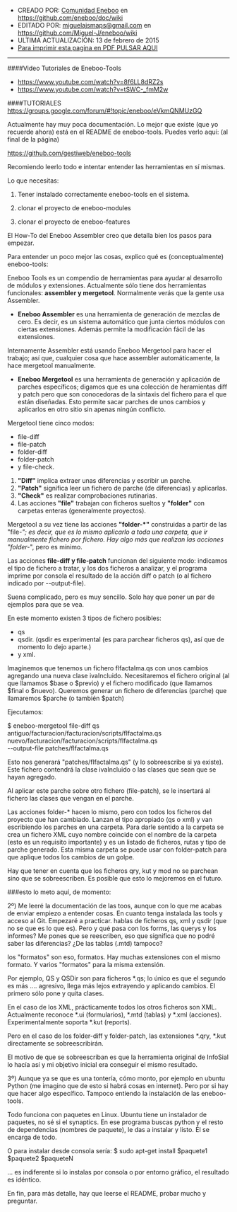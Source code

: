 * CREADO POR: [Comunidad Eneboo](http://www.eneboo.org) en https://github.com/eneboo/doc/wiki
* EDITADO POR: miguelajsmaps@gmail.com en https://github.com/Miguel-J/eneboo/wiki
* ULTIMA ACTUALIZACIÓN: 13 de febrero de 2015
* [Para imprimir esta pagina en PDF PULSAR AQUI](https://gitprint.com/Miguel-J/eneboo/wiki/EnebooTools)

----
####Video Tutoriales de Eneboo-Tools
* https://www.youtube.com/watch?v=8f6LL8dRZ2s
* https://www.youtube.com/watch?v=tSWC-_fmM2w

####TUTORIALES
https://groups.google.com/forum/#!topic/eneboo/eVkmQNMUzGQ

Actualmente hay muy poca documentación. Lo mejor que existe (que yo recuerde ahora) está en el README de eneboo-tools.
Puedes verlo aquí: (al final de la página)

https://github.com/gestiweb/eneboo-tools




Recomiendo leerlo todo e intentar entender las herramientas en sí mismas. 




Lo que necesitas:

1. Tener instalado correctamente eneboo-tools en el sistema.

1. clonar el proyecto de eneboo-modules

1. clonar el proyecto de eneboo-features




El How-To del Eneboo Assembler creo que detalla bien los pasos para empezar.




Para entender un poco mejor las cosas, explico qué es (conceptualmente) eneboo-tools:




Eneboo Tools es un compendio de herramientas para ayudar al desarrollo de módulos y extensiones. Actualmente sólo tiene dos herramientas funcionales: **assembler y mergetool**. Normalmente verás que la gente usa Assembler.




* **Eneboo Assembler** es una herramienta de generación de mezclas de cero. Es decir, es un sistema automático que junta ciertos módulos con ciertas extensiones. Además permite la modificación fácil de las extensiones.




Internamente Assembler está usando Eneboo Mergetool para hacer el trabajo; así que, cualquier cosa que hace assembler automáticamente, la hace mergetool manualmente.




* **Eneboo Mergetool** es una herramienta de generación y aplicación de parches específicos; digamos que es una colección de heramientas diff y patch pero que son conocedoras de la sintaxis del fichero para el que están diseñadas. Esto permite sacar parches de unos cambios y aplicarlos en otro sitio sin apenas ningún conflicto.




Mergetool tiene cinco modos:
* file-diff
* file-patch
* folder-diff
* folder-patch
* y file-check.

1. **"Diff"** implica extraer unas diferencias y escribir un parche.
1. **"Patch"** significa leer un fichero de parche (de diferencias) y aplicarlas.
1. **"Check"** es realizar comprobaciones rutinarias.
1. Las acciones **"file"** trabajan con ficheros sueltos y **"folder"** con carpetas enteras (generalmente proyectos).




Mergetool a su vez tiene las acciones **"folder-*"** construidas a partir de las "file-*"; es decir, que es lo mismo aplicarlo a toda una carpeta, que ir manualmente fichero por fichero. Hay algo más que realizan las acciones "folder-*", pero es mínimo.




Las acciones **file-diff y file-patch** funcionan del siguiente modo: indicamos el tipo de fichero a tratar, y los dos ficheros a analizar, y el programa imprime por consola el resultado de la acción diff o patch (o al fichero indicado por --output-file).




Suena complicado, pero es muy sencillo. Solo hay que poner un par de ejemplos para que se vea.




En este momento existen 3 tipos de fichero posibles:
* qs
* qsdir. (qsdir es experimental (es para parchear ficheros qs), así que de momento lo dejo aparte.)
* y xml.






Imaginemos que tenemos un fichero flfactalma.qs con unos cambios agregando una nueva clase ivaIncluido. Necesitaremos el fichero original (al que llamamos $base o $previo) y el fichero modificado (que llamamos $final o $nuevo). Queremos generar un fichero de diferencias (parche) que llamaremos $parche (o también $patch)




Ejecutamos:

$ eneboo-mergetool file-diff qs \
    antiguo/facturacion/facturacion/scripts/flfactalma.qs \
    nuevo/facturacion/facturacion/scripts/flfactalma.qs \
    --output-file patches/flfactalma.qs

Esto nos generará "patches/flfactalma.qs" (y lo sobreescribe si ya existe). Este fichero contendrá la clase ivaIncluido o las clases que sean que se hayan agregado. 

Al aplicar este parche sobre otro fichero (file-patch), se le insertará al fichero las clases que vengan en el parche. 


Las acciones folder-* hacen lo mismo, pero con todos los ficheros del proyecto que han cambiado. Lanzan el tipo apropiado (qs o xml) y van escribiendo los parches en una carpeta. Para darle sentido a la carpeta se crea un fichero XML cuyo nombre coincide con el nombre de la carpeta (esto es un requisito importante) y es un listado de ficheros, rutas y tipo de parche generado. Esta misma carpeta se puede usar con folder-patch para que aplique todos los cambios de un golpe.


Hay que tener en cuenta que los ficheros qry, kut y mod no se parchean sino que se sobreescriben. Es posible que esto lo mejoremos en el futuro.

###esto lo meto aquí, de momento:



2º) Me leeré la documentación de las toos, aunque con lo que me acabas de enviar empiezo a entender cosas. En cuanto tenga instalada las tools y acceso al Git. Empezaré a practicar. hablas de ficheros qs, xml y qsdir (que no se que es lo que es). Pero y qué pasa con los forms, las querys y los informes? Me pones que se reescriben, eso que significa que no podré saber las diferencias? ¿De las tablas (.mtd) tampoco?





los "formatos" son eso, formatos. Hay muchas extensiones con el mismo formato. Y varios "formatos" para la misma extensión. 




Por ejemplo, QS y QSDir son para ficheros *.qs; lo único es que el segundo es más .... agresivo, llega más lejos extrayendo y aplicando cambios. El primero sólo pone y quita clases.




En el caso de los XML, prácticamente todos los otros ficheros son XML. Actualmente reconoce *.ui (formularios), *.mtd (tablas) y *.xml (acciones). Experimentalmente soporta *.kut (reports).




Pero en el caso de los folder-diff y folder-patch, las extensiones *.qry, *.kut directamente se sobreescribirán. 

El motivo de que se sobreescriban es que la herramienta original de InfoSial lo hacía así y mi objetivo inicial era conseguir el mismo resultado.


 


3º) Aunque ya se que es una tontería, cómo monto, por ejemplo en ubuntu Python (me imagino que de esto si habrá cosas en internet). Pero por si hay que hacer algo específico. Tampoco entiendo la instalación de las eneboo-tools.






Todo funciona con paquetes en Linux. Ubuntu tiene un instalador de paquetes, no sé si el synaptics. En ese programa buscas python y el resto de dependencias (nombres de paquete), le das a instalar y listo. Él se encarga de todo.




O para instalar desde consola sería: $ sudo apt-get install $paquete1 $paquete2 $paqueteN




... es indiferente si lo instalas por consola o por entorno gráfico, el resultado es idéntico.


En fin, para más detalle, hay que leerse el README, probar mucho y preguntar.

